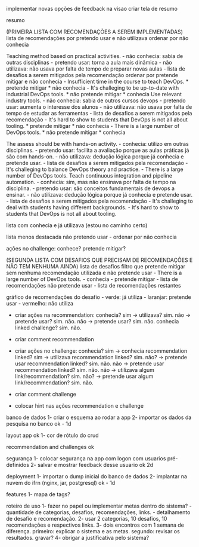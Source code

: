 implementar novas opções de feedback na visao
criar tela de resumo

resumo

(PRIMEIRA LISTA COM RECOMENDAÇÕES A SEREM IMPLEMENTADAS)
lista de recomendações por pretendo usar e não utilizava
	ordenar por não conhecia

Teaching method based on practical activities.
	- não conhecia: sabia de outras disciplinas
	- pretendo usar: torna a aula mais dinâmica
	- não utilizava: não usava por falta de tempo de preparar novas aulas
	- lista de desafios a serem mitigados pela recomendação ordenar por pretende mitigar e não conhecia
		- Insufficient time in the course to teach DevOps.
			* pretende mitigar
			* não conhecia
		- It's challeging to be up-to-date with industrial DevOps tools.
			* não pretende mitigar
			* conhecia
Use relevant industry tools.
	- não conhecia: sabia de outros cursos devops
	- pretendo usar: aumenta o interesse dos alunos
	- não utilizava: não usava por falta de tempo de estudar as ferramentas
	- lista de desafios a serem mitigados pela recomendação
		- It's hard to show to students that DevOps is not all about tooling.
			* pretende mitigar
			* não conhecia
		- There is a large number of DevOps tools.
			* não pretende mitigar
			* conhecia

The assess should be with hands-on activity.
	- conhecia: utilizo em outras disciplinas.
	- pretendo usar: facilita a avaliação porque as aulas práticas já são com hands-on.
	- não utilizava: dedução lógica porque já conhecia e pretende usar.
	- lista de desafios a serem mitigados pela recomendação
		- It's challeging to balance DevOps theory and practice.
		- There is a large number of DevOps tools.
Teach continuous integration and pipeline automation.
	- conhecia: sim, mas não ensinava por falta de tempo na disciplina.
	- pretendo usar: são conceitos fundamentais de devops a ensinar.
	- não utilizava: dedução lógica porque já conhecia e pretende usar.
	- lista de desafios a serem mitigados pela recomendação
		- It's challeging to deal with students having different backgrounds.
		- It's hard to show to students that DevOps is not all about tooling.

lista com conhecia e já utilizava (estou no caminho certo)

lista menos destacada não pretendo usar
	- ordenar por não conhecia





ações no challenge: 
	conhece?
	pretende mitigar?


(SEGUNDA LISTA COM DESAFIOS QUE PRECISAM DE RECOMENDAÇÕES E NÃO TEM NENHUMA AINDA)
lista de desafios filtro que pretende mitigar sem nenhuma recomendação utilizada e não pretende usar
	- There is a large number of DevOps tools.
		- conhecia
		- pretende mitigar
		- lista de recomendações não pretende usar
		- lista de recomendações restantes
		
		
gráfico de recomendações do desafio
	- verde: já utiliza
	- laranjar: pretende usar
	- vermelho: não utiliza





- criar ações na recommendation: 
    conhecia?
    sim -> utilizava?
           sim.
           não -> pretende usar?
                  sim.
                  não.
    não -> pretende usar?
           sim.
           não.
    conhecia linked challenge?
    sim.
    não.
                
- criar comment recommendation

- criar ações no challenge: 
    conhecia?
    sim -> conhecia recommendation linked?
           sim -> utilizava recommendation linked?
                  sim.
                  não? -> pretende usar recommendation linked?
                          sim.
                          não.
           não -> pretende usar recommendation linked?
                  sim.
                  não.
    não -> utilizava algum link/recommendation?
           sim.
           não? -> pretende usar algum link/recommendation?
                   sim.
                   não.

- criar comment challenge

- colocar hint nas ações recommendation e challenge

banco de dados
1- criar o esquema ao rodar a app
2- importar os dados da pesquisa no banco
ok - 1d

layout app
ok 1- cor de rótulo do crud

recommendation and challenges
ok

segurança
1- colocar segurança na app com logon com usuarios pré-definidos
2- salvar e mostrar feedback desse usuario
ok 2d

deployment
1- importar o dump inicial do banco de dados
2- implantar na nuvem do ifrn (nginx, jar, postgresql)
ok - 1d




features
1- mapa de tags?

roteiro de uso
1- fazer no papel ou implementar metas dentro do sistema? 
    - quantidade de categorias, desafios, recomendações, links.
    - detalhamento de desafio e recomendação.
2- usar 2 categorias, 10 desafios, 10 recomendações e respectivos links.
3- dois encontros com 1 semana de diferença.
    primeiro: explicar o sistema e as metas.
    segundo: revisar os resultados. gravar?
4- obrigar a justificativa pelo sistema?
